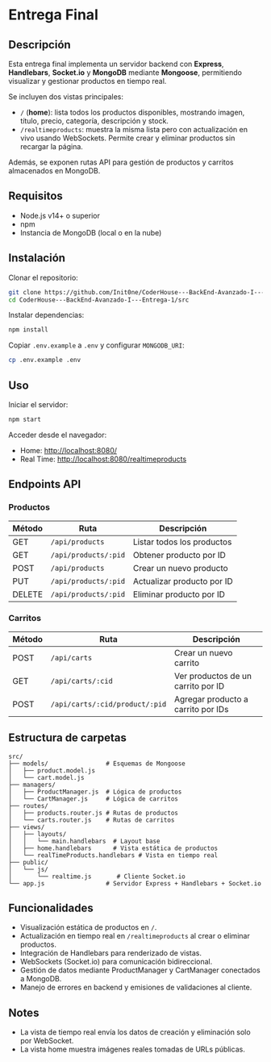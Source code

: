# Entrega Final

## Descripción

Esta entrega final implementa un servidor backend con **Express**, **Handlebars**, **Socket.io** y **MongoDB** mediante **Mongoose**, permitiendo visualizar y gestionar productos en tiempo real.

Se incluyen dos vistas principales:

- `/` (**home**): lista todos los productos disponibles, mostrando imagen, título, precio, categoría, descripción y stock.
- `/realtimeproducts`: muestra la misma lista pero con actualización en vivo usando WebSockets. Permite crear y eliminar productos sin recargar la página.

Además, se exponen rutas API para gestión de productos y carritos almacenados en MongoDB.

## Requisitos

- Node.js v14+ o superior
- npm
- Instancia de MongoDB (local o en la nube)

## Instalación

Clonar el repositorio:

```bash
git clone https://github.com/Init0ne/CoderHouse---BackEnd-Avanzado-I---Entrega-1.git
cd CoderHouse---BackEnd-Avanzado-I---Entrega-1/src
```

Instalar dependencias:

```bash
npm install
```

Copiar `.env.example` a `.env` y configurar `MONGODB_URI`:

```bash
cp .env.example .env
```

## Uso

Iniciar el servidor:

```bash
npm start
```

Acceder desde el navegador:

- Home: <http://localhost:8080/>
- Real Time: <http://localhost:8080/realtimeproducts>

## Endpoints API

### Productos

| Método | Ruta | Descripción |
| ------ | ---- | ----------- |
| GET    | `/api/products` | Listar todos los productos |
| GET    | `/api/products/:pid` | Obtener producto por ID |
| POST   | `/api/products` | Crear un nuevo producto |
| PUT    | `/api/products/:pid` | Actualizar producto por ID |
| DELETE | `/api/products/:pid` | Eliminar producto por ID |

### Carritos

| Método | Ruta | Descripción |
| ------ | ---- | ----------- |
| POST   | `/api/carts` | Crear un nuevo carrito |
| GET    | `/api/carts/:cid` | Ver productos de un carrito por ID |
| POST   | `/api/carts/:cid/product/:pid` | Agregar producto a carrito por IDs |

## Estructura de carpetas

```
src/
├── models/                # Esquemas de Mongoose
│   ├── product.model.js
│   └── cart.model.js
├── managers/
│   ├── ProductManager.js  # Lógica de productos
│   └── CartManager.js     # Lógica de carritos
├── routes/
│   ├── products.router.js # Rutas de productos
│   └── carts.router.js    # Rutas de carritos
├── views/
│   ├── layouts/
│   │   └── main.handlebars  # Layout base
│   ├── home.handlebars      # Vista estática de productos
│   └── realTimeProducts.handlebars # Vista en tiempo real
├── public/
│   └── js/
│       └── realtime.js       # Cliente Socket.io
└── app.js                 # Servidor Express + Handlebars + Socket.io
```

## Funcionalidades

- Visualización estática de productos en `/`.
- Actualización en tiempo real en `/realtimeproducts` al crear o eliminar productos.
- Integración de Handlebars para renderizado de vistas.
- WebSockets (Socket.io) para comunicación bidireccional.
- Gestión de datos mediante ProductManager y CartManager conectados a MongoDB.
- Manejo de errores en backend y emisiones de validaciones al cliente.

## Notes

- La vista de tiempo real envía los datos de creación y eliminación solo por WebSocket.
- La vista home muestra imágenes reales tomadas de URLs públicas.